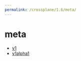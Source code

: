 ```yaml
---
permalink: /crossplane/1.6/meta/
---
```


# meta



* [v1](v1/index.md)
* [v1alpha1](v1alpha1/index.md)